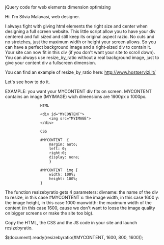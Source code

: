 jQuery code for web elements dimension optimizing

Hi. I'm Silvia Malavasi, web designer.

I always fight with giving html elements the right size and center when designing a full screen website. This little script allow you to have your div centered and full sized and still keep its original aspect razio. No cuts and no stretches, just the maximum width or height your screen allows. So you can have a perfect background image and a right-sized div to contain it. Your site can now fit in this div (if you don't want your site to scroll down). You can always use resize_by_ratio without a real background image, just to give your content div a fullscreen dimension.

You can find an example of resize_by_ratio here: http://www.hostservizi.it/

Let's see how to do it.

EXAMPLE: 	you want your MYCONTENT div fits on screen. MYCONTENT contains an image (MYIMAGE) wich dimensions are 1600px x 1000px. 

					HTML
					
					<div id="MYCONTENT">
						<img src="MYIMAGE">
					</div>
					
					CSS
					
					#MYCONTENT  {
						margin: auto;
						left: 0;
						right:0;
						display: none;
						}
					
					#MYCONTENT  img {
						width: 100%;
						height: 100%;
					}


The function resizebyratio gets 4 parameters:
  divname: the name of the div to resize, in this case #MYCONTENT
  x: the image width, in this case 1600
  y: the image height, in this case 1000
  maxwidth: the maximum width of the content (in this case 1600, cause we don't want to loose the image quality on bigger screens or make the site too big).
  
Copy the HTML, the CSS and the JS code in your site and launch resizebyratio.
  
$(document).ready(resizebyratio(#MYCONTENT, 1600, 800, 1600));
